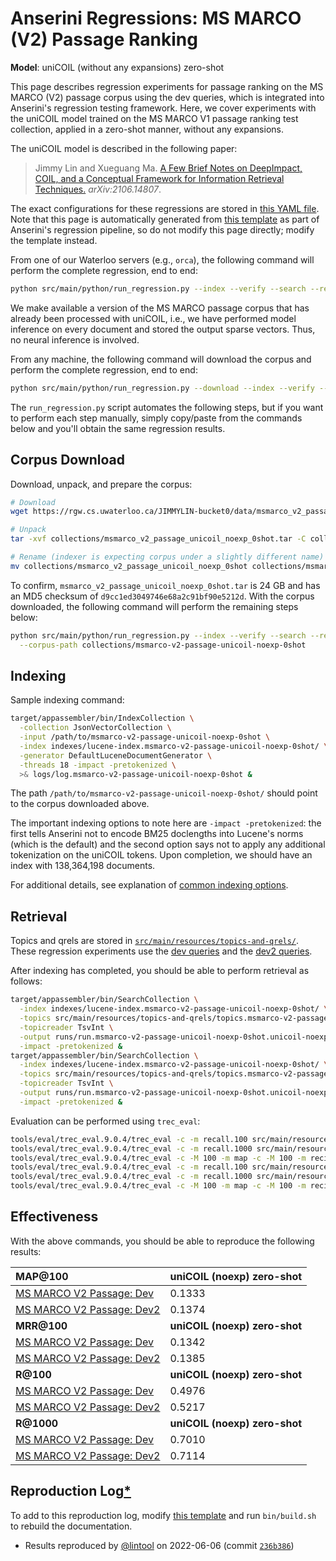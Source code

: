 # Anserini Regressions: MS MARCO (V2) Passage Ranking

**Model**: uniCOIL (without any expansions) zero-shot

This page describes regression experiments for passage ranking on the MS MARCO (V2) passage corpus using the dev queries, which is integrated into Anserini's regression testing framework.
Here, we cover experiments with the uniCOIL model trained on the MS MARCO V1 passage ranking test collection, applied in a zero-shot manner, without any expansions.

The uniCOIL model is described in the following paper:

> Jimmy Lin and Xueguang Ma. [A Few Brief Notes on DeepImpact, COIL, and a Conceptual Framework for Information Retrieval Techniques.](https://arxiv.org/abs/2106.14807) _arXiv:2106.14807_.

The exact configurations for these regressions are stored in [this YAML file](../src/main/resources/regression/msmarco-v2-passage-unicoil-noexp-0shot.yaml).
Note that this page is automatically generated from [this template](../src/main/resources/docgen/templates/msmarco-v2-passage-unicoil-noexp-0shot.template) as part of Anserini's regression pipeline, so do not modify this page directly; modify the template instead.

From one of our Waterloo servers (e.g., `orca`), the following command will perform the complete regression, end to end:

```bash
python src/main/python/run_regression.py --index --verify --search --regression msmarco-v2-passage-unicoil-noexp-0shot
```

We make available a version of the MS MARCO passage corpus that has already been processed with uniCOIL, i.e., we have performed model inference on every document and stored the output sparse vectors.
Thus, no neural inference is involved.

From any machine, the following command will download the corpus and perform the complete regression, end to end:

```bash
python src/main/python/run_regression.py --download --index --verify --search --regression msmarco-v2-passage-unicoil-noexp-0shot
```

The `run_regression.py` script automates the following steps, but if you want to perform each step manually, simply copy/paste from the commands below and you'll obtain the same regression results.

## Corpus Download

Download, unpack, and prepare the corpus:

```bash
# Download
wget https://rgw.cs.uwaterloo.ca/JIMMYLIN-bucket0/data/msmarco_v2_passage_unicoil_noexp_0shot.tar -P collections/

# Unpack
tar -xvf collections/msmarco_v2_passage_unicoil_noexp_0shot.tar -C collections/

# Rename (indexer is expecting corpus under a slightly different name)
mv collections/msmarco_v2_passage_unicoil_noexp_0shot collections/msmarco-v2-passage-unicoil-noexp-0shot
```

To confirm, `msmarco_v2_passage_unicoil_noexp_0shot.tar` is 24 GB and has an MD5 checksum of `d9cc1ed3049746e68a2c91bf90e5212d`.
With the corpus downloaded, the following command will perform the remaining steps below:

```bash
python src/main/python/run_regression.py --index --verify --search --regression msmarco-v2-passage-unicoil-noexp-0shot \
  --corpus-path collections/msmarco-v2-passage-unicoil-noexp-0shot
```

## Indexing

Sample indexing command:

```bash
target/appassembler/bin/IndexCollection \
  -collection JsonVectorCollection \
  -input /path/to/msmarco-v2-passage-unicoil-noexp-0shot \
  -index indexes/lucene-index.msmarco-v2-passage-unicoil-noexp-0shot/ \
  -generator DefaultLuceneDocumentGenerator \
  -threads 18 -impact -pretokenized \
  >& logs/log.msmarco-v2-passage-unicoil-noexp-0shot &
```

The path `/path/to/msmarco-v2-passage-unicoil-noexp-0shot/` should point to the corpus downloaded above.

The important indexing options to note here are `-impact -pretokenized`: the first tells Anserini not to encode BM25 doclengths into Lucene's norms (which is the default) and the second option says not to apply any additional tokenization on the uniCOIL tokens.
Upon completion, we should have an index with 138,364,198 documents.

For additional details, see explanation of [common indexing options](common-indexing-options.md).

## Retrieval

Topics and qrels are stored in [`src/main/resources/topics-and-qrels/`](../src/main/resources/topics-and-qrels/).
These regression experiments use the [dev queries](../src/main/resources/topics-and-qrels/topics.msmarco-v2-passage.dev.txt) and the [dev2 queries](../src/main/resources/topics-and-qrels/topics.msmarco-v2-passage.dev2.txt).

After indexing has completed, you should be able to perform retrieval as follows:

```bash
target/appassembler/bin/SearchCollection \
  -index indexes/lucene-index.msmarco-v2-passage-unicoil-noexp-0shot/ \
  -topics src/main/resources/topics-and-qrels/topics.msmarco-v2-passage.dev.unicoil-noexp.0shot.tsv.gz \
  -topicreader TsvInt \
  -output runs/run.msmarco-v2-passage-unicoil-noexp-0shot.unicoil-noexp-0shot.topics.msmarco-v2-passage.dev.unicoil-noexp.0shot.txt \
  -impact -pretokenized &
target/appassembler/bin/SearchCollection \
  -index indexes/lucene-index.msmarco-v2-passage-unicoil-noexp-0shot/ \
  -topics src/main/resources/topics-and-qrels/topics.msmarco-v2-passage.dev2.unicoil-noexp.0shot.tsv.gz \
  -topicreader TsvInt \
  -output runs/run.msmarco-v2-passage-unicoil-noexp-0shot.unicoil-noexp-0shot.topics.msmarco-v2-passage.dev2.unicoil-noexp.0shot.txt \
  -impact -pretokenized &
```

Evaluation can be performed using `trec_eval`:

```bash
tools/eval/trec_eval.9.0.4/trec_eval -c -m recall.100 src/main/resources/topics-and-qrels/qrels.msmarco-v2-passage.dev.txt runs/run.msmarco-v2-passage-unicoil-noexp-0shot.unicoil-noexp-0shot.topics.msmarco-v2-passage.dev.unicoil-noexp.0shot.txt
tools/eval/trec_eval.9.0.4/trec_eval -c -m recall.1000 src/main/resources/topics-and-qrels/qrels.msmarco-v2-passage.dev.txt runs/run.msmarco-v2-passage-unicoil-noexp-0shot.unicoil-noexp-0shot.topics.msmarco-v2-passage.dev.unicoil-noexp.0shot.txt
tools/eval/trec_eval.9.0.4/trec_eval -c -M 100 -m map -c -M 100 -m recip_rank src/main/resources/topics-and-qrels/qrels.msmarco-v2-passage.dev.txt runs/run.msmarco-v2-passage-unicoil-noexp-0shot.unicoil-noexp-0shot.topics.msmarco-v2-passage.dev.unicoil-noexp.0shot.txt
tools/eval/trec_eval.9.0.4/trec_eval -c -m recall.100 src/main/resources/topics-and-qrels/qrels.msmarco-v2-passage.dev2.txt runs/run.msmarco-v2-passage-unicoil-noexp-0shot.unicoil-noexp-0shot.topics.msmarco-v2-passage.dev2.unicoil-noexp.0shot.txt
tools/eval/trec_eval.9.0.4/trec_eval -c -m recall.1000 src/main/resources/topics-and-qrels/qrels.msmarco-v2-passage.dev2.txt runs/run.msmarco-v2-passage-unicoil-noexp-0shot.unicoil-noexp-0shot.topics.msmarco-v2-passage.dev2.unicoil-noexp.0shot.txt
tools/eval/trec_eval.9.0.4/trec_eval -c -M 100 -m map -c -M 100 -m recip_rank src/main/resources/topics-and-qrels/qrels.msmarco-v2-passage.dev2.txt runs/run.msmarco-v2-passage-unicoil-noexp-0shot.unicoil-noexp-0shot.topics.msmarco-v2-passage.dev2.unicoil-noexp.0shot.txt
```

## Effectiveness

With the above commands, you should be able to reproduce the following results:

| **MAP@100**                                                                                                  | **uniCOIL (noexp) zero-shot**|
|:-------------------------------------------------------------------------------------------------------------|-----------|
| [MS MARCO V2 Passage: Dev](https://microsoft.github.io/msmarco/TREC-Deep-Learning.html)                      | 0.1333    |
| [MS MARCO V2 Passage: Dev2](https://microsoft.github.io/msmarco/TREC-Deep-Learning.html)                     | 0.1374    |
| **MRR@100**                                                                                                  | **uniCOIL (noexp) zero-shot**|
| [MS MARCO V2 Passage: Dev](https://microsoft.github.io/msmarco/TREC-Deep-Learning.html)                      | 0.1342    |
| [MS MARCO V2 Passage: Dev2](https://microsoft.github.io/msmarco/TREC-Deep-Learning.html)                     | 0.1385    |
| **R@100**                                                                                                    | **uniCOIL (noexp) zero-shot**|
| [MS MARCO V2 Passage: Dev](https://microsoft.github.io/msmarco/TREC-Deep-Learning.html)                      | 0.4976    |
| [MS MARCO V2 Passage: Dev2](https://microsoft.github.io/msmarco/TREC-Deep-Learning.html)                     | 0.5217    |
| **R@1000**                                                                                                   | **uniCOIL (noexp) zero-shot**|
| [MS MARCO V2 Passage: Dev](https://microsoft.github.io/msmarco/TREC-Deep-Learning.html)                      | 0.7010    |
| [MS MARCO V2 Passage: Dev2](https://microsoft.github.io/msmarco/TREC-Deep-Learning.html)                     | 0.7114    |

## Reproduction Log[*](reproducibility.md)

To add to this reproduction log, modify [this template](../src/main/resources/docgen/templates/msmarco-v2-passage-unicoil-noexp-0shot.template) and run `bin/build.sh` to rebuild the documentation.

+ Results reproduced by [@lintool](https://github.com/lintool) on 2022-06-06 (commit [`236b386`](https://github.com/castorini/anserini/commit/236b386ddc11d292b4b736162b59488a02236d6c))
